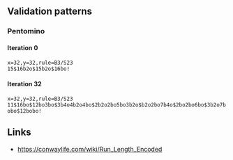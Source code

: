 
## Validation patterns
### Pentomino
#### Iteration 0
```
x=32,y=32,rule=B3/S23
15$16b2o$15b2o$16bo!
```

#### Iteration 32
```
x=32,y=32,rule=B3/S23
11$16bo$12bo3bo$3b4o4b2o4bo$2b2o2bo5bo3b2o$b2o2bo7b4o$2bo2bo6bo$3b2o7b
obo$12bobo!
```


## Links
* https://conwaylife.com/wiki/Run_Length_Encoded

